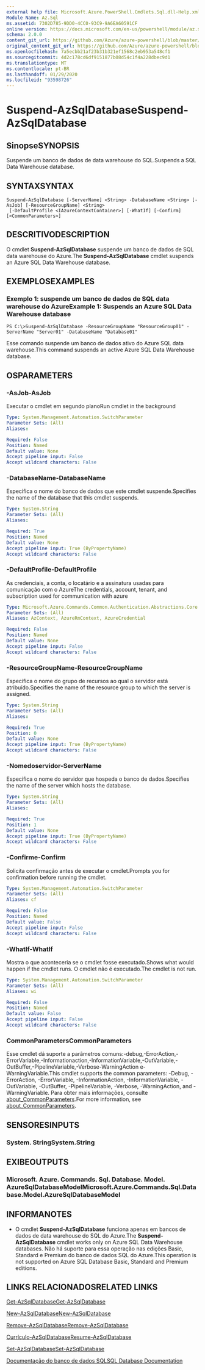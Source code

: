 ```yaml
---
external help file: Microsoft.Azure.PowerShell.Cmdlets.Sql.dll-Help.xml
Module Name: Az.Sql
ms.assetid: 7302D785-9DD0-4CC0-93C9-9A6EA60591CF
online version: https://docs.microsoft.com/en-us/powershell/module/az.sql/suspend-azsqldatabase
schema: 2.0.0
content_git_url: https://github.com/Azure/azure-powershell/blob/master/src/Sql/Sql/help/Suspend-AzSqlDatabase.md
original_content_git_url: https://github.com/Azure/azure-powershell/blob/master/src/Sql/Sql/help/Suspend-AzSqlDatabase.md
ms.openlocfilehash: 7a5ecbb21af23b31b321ef1568c2eb953a548cf1
ms.sourcegitcommit: 4d2c178cd6df9151877b08d54c1f4a228dbec9d1
ms.translationtype: MT
ms.contentlocale: pt-BR
ms.lasthandoff: 01/29/2020
ms.locfileid: "93598726"
---
```

# <span data-ttu-id="7bace-101">Suspend-AzSqlDatabase</span><span class="sxs-lookup"><span data-stu-id="7bace-101">Suspend-AzSqlDatabase</span></span>

## <span data-ttu-id="7bace-102">Sinopse</span><span class="sxs-lookup"><span data-stu-id="7bace-102">SYNOPSIS</span></span>
<span data-ttu-id="7bace-103">Suspende um banco de dados de data warehouse do SQL.</span><span class="sxs-lookup"><span data-stu-id="7bace-103">Suspends a SQL Data Warehouse database.</span></span>

## <span data-ttu-id="7bace-104">SYNTAX</span><span class="sxs-lookup"><span data-stu-id="7bace-104">SYNTAX</span></span>

```
Suspend-AzSqlDatabase [-ServerName] <String> -DatabaseName <String> [-AsJob] [-ResourceGroupName] <String>
 [-DefaultProfile <IAzureContextContainer>] [-WhatIf] [-Confirm] [<CommonParameters>]
```

## <span data-ttu-id="7bace-105">DESCRITIVO</span><span class="sxs-lookup"><span data-stu-id="7bace-105">DESCRIPTION</span></span>
<span data-ttu-id="7bace-106">O cmdlet **Suspend-AzSqlDatabase** suspende um banco de dados de SQL data warehouse do Azure.</span><span class="sxs-lookup"><span data-stu-id="7bace-106">The **Suspend-AzSqlDatabase** cmdlet suspends an Azure SQL Data Warehouse database.</span></span>

## <span data-ttu-id="7bace-107">EXEMPLOS</span><span class="sxs-lookup"><span data-stu-id="7bace-107">EXAMPLES</span></span>

### <span data-ttu-id="7bace-108">Exemplo 1: suspende um banco de dados de SQL data warehouse do Azure</span><span class="sxs-lookup"><span data-stu-id="7bace-108">Example 1: Suspends an Azure SQL Data Warehouse database</span></span>
```
PS C:\>Suspend-AzSqlDatabase -ResourceGroupName "ResourceGroup01" -ServerName "Server01" -DatabaseName "Database01"
```

<span data-ttu-id="7bace-109">Esse comando suspende um banco de dados ativo do Azure SQL data warehouse.</span><span class="sxs-lookup"><span data-stu-id="7bace-109">This command suspends an active Azure SQL Data Warehouse database.</span></span>

## <span data-ttu-id="7bace-110">OS</span><span class="sxs-lookup"><span data-stu-id="7bace-110">PARAMETERS</span></span>

### <span data-ttu-id="7bace-111">-AsJob</span><span class="sxs-lookup"><span data-stu-id="7bace-111">-AsJob</span></span>
<span data-ttu-id="7bace-112">Executar o cmdlet em segundo plano</span><span class="sxs-lookup"><span data-stu-id="7bace-112">Run cmdlet in the background</span></span>

```yaml
Type: System.Management.Automation.SwitchParameter
Parameter Sets: (All)
Aliases:

Required: False
Position: Named
Default value: None
Accept pipeline input: False
Accept wildcard characters: False
```

### <span data-ttu-id="7bace-113">-DatabaseName</span><span class="sxs-lookup"><span data-stu-id="7bace-113">-DatabaseName</span></span>
<span data-ttu-id="7bace-114">Especifica o nome do banco de dados que este cmdlet suspende.</span><span class="sxs-lookup"><span data-stu-id="7bace-114">Specifies the name of the database that this cmdlet suspends.</span></span>

```yaml
Type: System.String
Parameter Sets: (All)
Aliases:

Required: True
Position: Named
Default value: None
Accept pipeline input: True (ByPropertyName)
Accept wildcard characters: False
```

### <span data-ttu-id="7bace-115">-DefaultProfile</span><span class="sxs-lookup"><span data-stu-id="7bace-115">-DefaultProfile</span></span>
<span data-ttu-id="7bace-116">As credenciais, a conta, o locatário e a assinatura usadas para comunicação com o Azure</span><span class="sxs-lookup"><span data-stu-id="7bace-116">The credentials, account, tenant, and subscription used for communication with azure</span></span>

```yaml
Type: Microsoft.Azure.Commands.Common.Authentication.Abstractions.Core.IAzureContextContainer
Parameter Sets: (All)
Aliases: AzContext, AzureRmContext, AzureCredential

Required: False
Position: Named
Default value: None
Accept pipeline input: False
Accept wildcard characters: False
```

### <span data-ttu-id="7bace-117">-ResourceGroupName</span><span class="sxs-lookup"><span data-stu-id="7bace-117">-ResourceGroupName</span></span>
<span data-ttu-id="7bace-118">Especifica o nome do grupo de recursos ao qual o servidor está atribuído.</span><span class="sxs-lookup"><span data-stu-id="7bace-118">Specifies the name of the resource group to which the server is assigned.</span></span>

```yaml
Type: System.String
Parameter Sets: (All)
Aliases:

Required: True
Position: 0
Default value: None
Accept pipeline input: True (ByPropertyName)
Accept wildcard characters: False
```

### <span data-ttu-id="7bace-119">-Nomedoservidor</span><span class="sxs-lookup"><span data-stu-id="7bace-119">-ServerName</span></span>
<span data-ttu-id="7bace-120">Especifica o nome do servidor que hospeda o banco de dados.</span><span class="sxs-lookup"><span data-stu-id="7bace-120">Specifies the name of the server which hosts the database.</span></span>

```yaml
Type: System.String
Parameter Sets: (All)
Aliases:

Required: True
Position: 1
Default value: None
Accept pipeline input: True (ByPropertyName)
Accept wildcard characters: False
```

### <span data-ttu-id="7bace-121">-Confirme</span><span class="sxs-lookup"><span data-stu-id="7bace-121">-Confirm</span></span>
<span data-ttu-id="7bace-122">Solicita confirmação antes de executar o cmdlet.</span><span class="sxs-lookup"><span data-stu-id="7bace-122">Prompts you for confirmation before running the cmdlet.</span></span>

```yaml
Type: System.Management.Automation.SwitchParameter
Parameter Sets: (All)
Aliases: cf

Required: False
Position: Named
Default value: False
Accept pipeline input: False
Accept wildcard characters: False
```

### <span data-ttu-id="7bace-123">-WhatIf</span><span class="sxs-lookup"><span data-stu-id="7bace-123">-WhatIf</span></span>
<span data-ttu-id="7bace-124">Mostra o que aconteceria se o cmdlet fosse executado.</span><span class="sxs-lookup"><span data-stu-id="7bace-124">Shows what would happen if the cmdlet runs.</span></span>
<span data-ttu-id="7bace-125">O cmdlet não é executado.</span><span class="sxs-lookup"><span data-stu-id="7bace-125">The cmdlet is not run.</span></span>

```yaml
Type: System.Management.Automation.SwitchParameter
Parameter Sets: (All)
Aliases: wi

Required: False
Position: Named
Default value: False
Accept pipeline input: False
Accept wildcard characters: False
```

### <span data-ttu-id="7bace-126">CommonParameters</span><span class="sxs-lookup"><span data-stu-id="7bace-126">CommonParameters</span></span>
<span data-ttu-id="7bace-127">Esse cmdlet dá suporte a parâmetros comuns:-debug,-ErrorAction,-ErrorVariable,-Informationaction,-InformationVariable,-OutVariable,-OutBuffer,-PipelineVariable,-Verbose-WarningAction e-WarningVariable.</span><span class="sxs-lookup"><span data-stu-id="7bace-127">This cmdlet supports the common parameters: -Debug, -ErrorAction, -ErrorVariable, -InformationAction, -InformationVariable, -OutVariable, -OutBuffer, -PipelineVariable, -Verbose, -WarningAction, and -WarningVariable.</span></span> <span data-ttu-id="7bace-128">Para obter mais informações, consulte [about_CommonParameters](https://go.microsoft.com/fwlink/?LinkID=113216).</span><span class="sxs-lookup"><span data-stu-id="7bace-128">For more information, see [about_CommonParameters](https://go.microsoft.com/fwlink/?LinkID=113216).</span></span>

## <span data-ttu-id="7bace-129">SENSORES</span><span class="sxs-lookup"><span data-stu-id="7bace-129">INPUTS</span></span>

### <span data-ttu-id="7bace-130">System. String</span><span class="sxs-lookup"><span data-stu-id="7bace-130">System.String</span></span>

## <span data-ttu-id="7bace-131">EXIBE</span><span class="sxs-lookup"><span data-stu-id="7bace-131">OUTPUTS</span></span>

### <span data-ttu-id="7bace-132">Microsoft. Azure. Commands. Sql. Database. Model. AzureSqlDatabaseModel</span><span class="sxs-lookup"><span data-stu-id="7bace-132">Microsoft.Azure.Commands.Sql.Database.Model.AzureSqlDatabaseModel</span></span>

## <span data-ttu-id="7bace-133">INFORMA</span><span class="sxs-lookup"><span data-stu-id="7bace-133">NOTES</span></span>
* <span data-ttu-id="7bace-134">O cmdlet **Suspend-AzSqlDatabase** funciona apenas em bancos de dados de data warehouse do SQL do Azure.</span><span class="sxs-lookup"><span data-stu-id="7bace-134">The **Suspend-AzSqlDatabase** cmdlet works only on Azure SQL Data Warehouse databases.</span></span> <span data-ttu-id="7bace-135">Não há suporte para essa operação nas edições Basic, Standard e Premium do banco de dados SQL do Azure.</span><span class="sxs-lookup"><span data-stu-id="7bace-135">This operation is not supported on Azure SQL Database Basic, Standard and Premium editions.</span></span>

## <span data-ttu-id="7bace-136">LINKS RELACIONADOS</span><span class="sxs-lookup"><span data-stu-id="7bace-136">RELATED LINKS</span></span>

[<span data-ttu-id="7bace-137">Get-AzSqlDatabase</span><span class="sxs-lookup"><span data-stu-id="7bace-137">Get-AzSqlDatabase</span></span>](./Get-AzSqlDatabase.md)

[<span data-ttu-id="7bace-138">New-AzSqlDatabase</span><span class="sxs-lookup"><span data-stu-id="7bace-138">New-AzSqlDatabase</span></span>](./New-AzSqlDatabase.md)

[<span data-ttu-id="7bace-139">Remove-AzSqlDatabase</span><span class="sxs-lookup"><span data-stu-id="7bace-139">Remove-AzSqlDatabase</span></span>](./Remove-AzSqlDatabase.md)

[<span data-ttu-id="7bace-140">Currículo-AzSqlDatabase</span><span class="sxs-lookup"><span data-stu-id="7bace-140">Resume-AzSqlDatabase</span></span>](./Resume-AzSqlDatabase.md)

[<span data-ttu-id="7bace-141">Set-AzSqlDatabase</span><span class="sxs-lookup"><span data-stu-id="7bace-141">Set-AzSqlDatabase</span></span>](./Set-AzSqlDatabase.md)

[<span data-ttu-id="7bace-142">Documentação do banco de dados SQL</span><span class="sxs-lookup"><span data-stu-id="7bace-142">SQL Database Documentation</span></span>](https://docs.microsoft.com/azure/sql-database/)


